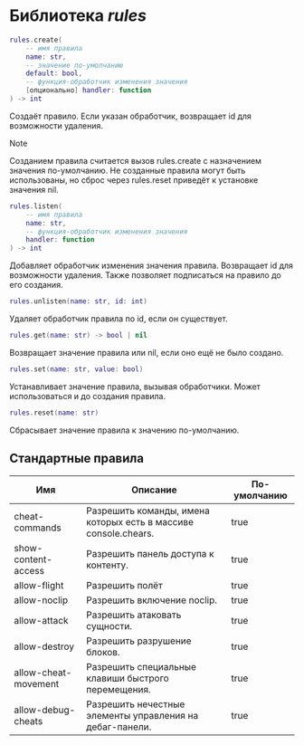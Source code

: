 # Библиотека *rules*

```lua
rules.create(
    -- имя правила
    name: str,
    -- значение по-умолчанию
    default: bool,
    -- функция-обработчик изменения значения
    [опционально] handler: function
) -> int
```

Создаёт правило. Если указан обработчик, возвращает id для возможности удаления.

> [!NOTE]
> Созданием правила считается вызов rules.create с назначением значения по-умолчанию.
> Не созданные правила могут быть использованы, но сброс через rules.reset приведёт
> к установке значения nil.

```lua
rules.listen(
    -- имя правила
    name: str,
    -- функция-обработчик изменения значения
    handler: function
) -> int
```

Добавляет обработчик изменения значения правила. 
Возвращает id для возможности удаления.
Также позволяет подписаться на правило до его создания.

```lua
rules.unlisten(name: str, id: int)
```

Удаляет обработчик правила по id, если он существует.

```lua
rules.get(name: str) -> bool | nil
```

Возвращает значение правила или nil, если оно ещё не было создано.

```lua
rules.set(name: str, value: bool)
```

Устанавливает значение правила, вызывая обработчики. Может использоваться и
до создания правила.

```lua
rules.reset(name: str)
```

Сбрасывает значение правила к значению по-умолчанию.


## Стандартные правила


| Имя                  | Описание                                                        | По-умолчанию |
| -------------------- | --------------------------------------------------------------- | ------------ |
| cheat-commands       | Разрешить команды, имена которых есть в массиве console.chears. | true         |
| show-content-access  | Разрешить панель доступа к контенту.                            | true         |
| allow-flight         | Разрешить полёт                                                 | true         |
| allow-noclip         | Разрешить включение noclip.                                     | true         |
| allow-attack         | Разрешить атаковать сущности.                                   | true         |
| allow-destroy        | Разрешить разрушение блоков.                                    | true         |
| allow-cheat-movement | Разрешить специальные клавиши быстрого перемещения.             | true         |
| allow-debug-cheats   | Разрешить нечестные элементы управления на дебаг-панели.        | true         |
